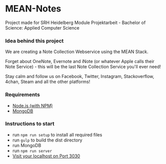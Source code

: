# MEAN-Notes
Project made for SRH Heidelberg Module Projektarbeit - Bachelor of Science: Applied Computer Science


### Idea behind this project
We are creating a Note Collection Webservice using the MEAN Stack.

Forget about OneNote, Evernote and iNote (or whatever Apple calls their Note Service) - this will be the last Note Collection Service you'll ever need!

Stay calm and follow us on Facebook, Twitter, Instagram, Stackoverflow, 4chan, Steam and all the other platforms!

### Requirements
- [Node.js (with NPM)](https://www.npmjs.com)
- [MongoDB](https://www.mongodb.org/)



### Instructions to start
- run `npm run setup` to install all required files
- run `gulp` to build the dist directory
- run MongoDB
- run `npm run server`
- [Visit your localhost on Port 3030](http://localhost:3030/)
